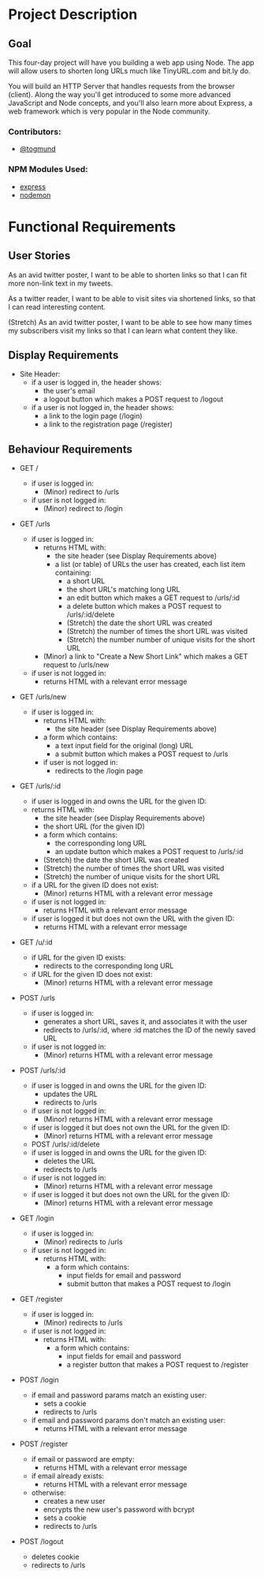 # Project Description

## Goal
This four-day project will have you building a web app using Node. The app will allow users to shorten long URLs much like TinyURL.com and bit.ly do.

You will build an HTTP Server that handles requests from the browser (client). Along the way you'll get introduced to some more advanced JavaScript and Node concepts, and you'll also learn more about Express, a web framework which is very popular in the Node community.

### Contributors:
* [@togmund](https://github.com/togmund)

### NPM Modules Used:
* [express](https://github.com/expressjs/express)
* [nodemon](https://github.com/remy/nodemon)

# Functional Requirements

## User Stories
As an avid twitter poster,
I want to be able to shorten links
so that I can fit more non-link text in my tweets.

As a twitter reader,
I want to be able to visit sites via shortened links,
so that I can read interesting content.

(Stretch) As an avid twitter poster,
I want to be able to see how many times my subscribers visit my links
so that I can learn what content they like.

## Display Requirements
* Site Header:
  * if a user is logged in, the header shows:
    * the user's email
    * a logout button which makes a POST request to /logout
  * if a user is not logged in, the header shows:
    * a link to the login page (/login)
    * a link to the registration page (/register)

## Behaviour Requirements

* GET /
  * if user is logged in:
      * (Minor) redirect to /urls
  * if user is not logged in:
      * (Minor) redirect to /login

* GET /urls

  * if user is logged in:
    * returns HTML with:
      * the site header (see Display Requirements above)
      * a list (or table) of URLs the user has created, each list item containing:
        * a short URL
        * the short URL's matching long URL
        * an edit button which makes a GET request to /urls/:id
        * a delete button which makes a POST request to /urls/:id/delete
        * (Stretch) the date the short URL was created
        * (Stretch) the number of times the short URL was visited
        * (Stretch) the number number of unique visits for the short URL
    * (Minor) a link to "Create a New Short Link" which makes a GET request to /urls/new
  * if user is not logged in:
    * returns HTML with a relevant error message

* GET /urls/new

  * if user is logged in:
    * returns HTML with:
      * the site header (see Display Requirements above)
    * a form which contains:
      * a text input field for the original (long) URL
      * a submit button which makes a POST request to /urls
    * if user is not logged in:
      * redirects to the /login page

* GET /urls/:id

  * if user is logged in and owns the URL for the given ID:
  * returns HTML with:
    * the site header (see Display Requirements above)
    * the short URL (for the given ID)
    * a form which contains:
      * the corresponding long URL
      * an update button which makes a POST request to /urls/:id
    * (Stretch) the date the short URL was created
    * (Stretch) the number of times the short URL was visited
    * (Stretch) the number of unique visits for the short URL
  * if a URL for the given ID does not exist:
    * (Minor) returns HTML with a relevant error message
  * if user is not logged in:
    * returns HTML with a relevant error message
  * if user is logged it but does not own the URL with the given ID:
    * returns HTML with a relevant error message

* GET /u/:id

  * if URL for the given ID exists:
    * redirects to the corresponding long URL
  * if URL for the given ID does not exist:
    * (Minor) returns HTML with a relevant error message

* POST /urls

  * if user is logged in:
    * generates a short URL, saves it, and associates it with the user
    * redirects to /urls/:id, where :id matches the ID of the newly saved URL
  * if user is not logged in:
    * (Minor) returns HTML with a relevant error message

* POST /urls/:id

  * if user is logged in and owns the URL for the given ID:
    * updates the URL
    * redirects to /urls
  * if user is not logged in:
    * (Minor) returns HTML with a relevant error message
  * if user is logged it but does not own the URL for the given ID:
    * (Minor) returns HTML with a relevant error message
  * POST /urls/:id/delete
  * if user is logged in and owns the URL for the given ID:
    * deletes the URL
    * redirects to /urls
  * if user is not logged in:
    * (Minor) returns HTML with a relevant error message
  * if user is logged it but does not own the URL for the given ID:
    * (Minor) returns HTML with a relevant error message

* GET /login

  * if user is logged in:
    * (Minor) redirects to /urls
  * if user is not logged in:
    * returns HTML with:
      * a form which contains:
        * input fields for email and password
        * submit button that makes a POST request to /login

* GET /register

  * if user is logged in:
    * (Minor) redirects to /urls
  * if user is not logged in:
    * returns HTML with:
      * a form which contains:
        * input fields for email and password
        * a register button that makes a POST request to /register

* POST /login

  * if email and password params match an existing user:
    * sets a cookie
    * redirects to /urls
  * if email and password params don't match an existing user:
    * returns HTML with a relevant error message

* POST /register

  * if email or password are empty:
    * returns HTML with a relevant error message
  * if email already exists:
    * returns HTML with a relevant error message
  * otherwise:
    * creates a new user
    * encrypts the new user's password with bcrypt
    * sets a cookie
    * redirects to /urls

* POST /logout

  * deletes cookie
  * redirects to /urls